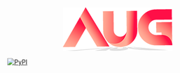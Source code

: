 

<p align="center">
    <br>
    <img src="src\aug-tool\logo2.png"/>
    <br>
<p>

[![PyPI](https://img.shields.io/badge/aug--tool-v0.0.1-blue)](https://pypi.org/project/aug-tool/)
